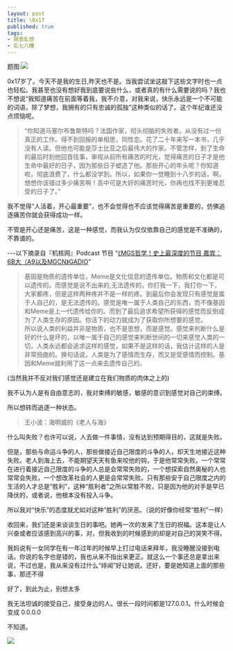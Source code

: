 ```yaml
---
layout: post
title: \0x17
published: true
tags: 
- 胡思乱想
- 乱七八糟
---
```


题图:![](http://ww3.sinaimg.cn/large/6a0c2c15gw1eey9vtoej0j20zk0k0tb8.jpg)


0x17岁了。今天不是我的生日,昨天也不是。当我尝试坐这敲下这些文字时也一点也轻松。我甚至也没有想好我到底要说些什么，或者真的有什么需要说的吗？我也不想说“我知道痛苦在前面等着我，我不介意，对我来说，快乐永远是一个不可能的词语，除了梦想，我拥有的只有忠诚的孤独”这种类似的话了。这个年纪谁还没点烦恼呢。

>“你知道马塞尔布鲁斯特吗？法国作家，彻头彻脑的失败者。从没有过一份真正的工作。得不到回报的单相思，同性恋。花了二十年来写一本书，几乎没有人读。但他也可能是莎士比亚之后最伟大的作家。不管怎样，到了生命的最后时刻他回首往事，审视从前所有痛苦的时光，觉得痛苦的日子才是他生命中最好的日子，因为那些日子塑造了他。那些开心的年头呢？你知道啦，彻底浪费了，什么都没学到。所以，如果你一觉睡到十八岁的话，啊，想想你该错过多少痛苦啊！高中可是大好的痛苦时光，你再也找不到更难忍受的日子了。”

我不觉得“人活着，开心最重要”，也不会觉得也不应该觉得痛苦是重要的，仿佛追逐痛苦你就会获得成功一样。

不管是开心还是痛苦，这是一种感觉，而我认为仅仅依靠自己的感觉是不准确的，不靠谱的。

---以下摘录自『机核网』Podcast 节目 “[《MGS哲学！史上最深度的节目 嘉宾：6B大（A9以及MGCN》GADIO](http://t.cn/8sv9RWz)”

>基因是物质的遗传单位，Meme是文化信息的遗传单位。物质和文化都是可以遗传的。而感觉是说不出来的,无法遗传的，你打我一下，我打你一下，大家都疼，但是这样两种疼并不是一样的疼。到最后你会发现只有感觉是属于人自己的，是无法遗传的。感觉是唯一属于人类自己的东西，而不像基因和Meme是上一代遗传给你的。而到了最后追求希望所获得的感觉而反倒成为了人类生存的原因。你活下的动力就成为了获取你所想要的感觉。  
所以说人类的利益并非是物质，也不是思想，而是感觉。感觉来判断什么是好的什么是坏的，以唯一属于自己的感觉来判断世间的一切来感觉人类的一切，人类永远都会追求这样的感觉，如果不是这样的话，我估计这样的人是非常扭曲的。换句话说，人类是为了感情而生存，而又是受感情而控制。基因和Meme就利用了这一点来去遗传自己的。

(当然我并不反对我们感觉还是建立在我们物质的肉体之上的)

我不认为人是有自由意志的，我对束缚的敏感，敏感的意识到感觉对自己的束缚。

所以想转而追逐一种状态。

>王小波：海明威的《老人与海》  

什么叫失败？也许可以说，人去做一件事情，没有达到预期得目的，这就是失败。  

但是，那些与命运斗争的人，那些做接近自己限度的斗争的人，却天生地接近这种失败。老人到海上去，不能期望天天有鱼来咬他的钩，于是他常常失败。一个常常在进行着接近自己限度的斗争的人总是会常常失败的，一个想探索自然奥秘的人也常常会失败，一个想改革社会的人更是会常常失败。只有那些安于自己限度之内的生活的人才总是“胜利”，这种“胜利者”之所以常胜不败，只是因为他的对手是早已降伏的，或者说，他根本没有投入斗争。

所以我对“快乐”的态度就尤如对这种“胜利”的厌恶。（说的好像你经常“胜利”一样）

收回来，我们还是来谈谈生日的事吧。她再一次的发来了生日的祝福。这本是让人兴奋或者应该感到高兴的事，对，但我收到的时候感到的却是对自己的哭笑不得。

我妈说有一女同学在有一年过年的时候早上打过电话来拜年，我没睡醒没接到电话。你说的名字也是错的，我也从来不指出来更正。就这么一个事还总是拿出来说，不过也是，我从来没有过什么“绯闻”好让她说。还好，要是她知道上面的那些事，那还不得

好了，到此为止，别想太多


我无法坦诚的接受自己，接受身边的人。很长一段时间都是127.0.0.1。什么时候会变成 0.0.0.0

不知道。

![](http://ww4.sinaimg.cn/large/6a0c2c15gw1ef73t89z40j20sg0lcwjr.jpg)